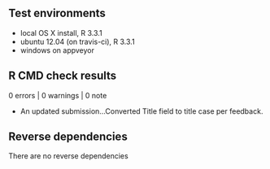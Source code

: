 ## Test environments

* local OS X install, R 3.3.1
* ubuntu 12.04 (on travis-ci), R 3.3.1
* windows on appveyor

## R CMD check results

0 errors | 0 warnings | 0 note

* An updated submission...Converted Title field to title case per feedback.

## Reverse dependencies

There are no reverse dependencies

